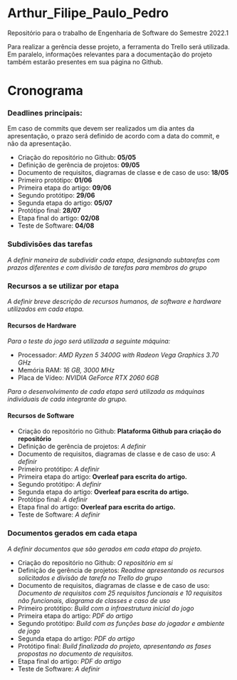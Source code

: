 # Arthur_Filipe_Paulo_Pedro

Repositório para o trabalho de Engenharia de Software do Semestre 2022.1


Para realizar a gerência desse projeto, a ferramenta do Trello será utilizada. Em paralelo, informações relevantes para a documentação do projeto também estarão presentes em sua página no Github.
# Cronograma

### Deadlines principais:
Em caso de commits que devem ser realizados um dia antes da apresentação, o prazo será definido de acordo com a data do commit, e não da apresentação.

* Criação do repositório no Github: **05/05**
* Definição de gerência de projetos: **09/05**
* Documento de requisitos, diagramas de classe e de caso de uso: **18/05**
* Primeiro protótipo: **01/06**
* Primeira etapa do artigo: **09/06**
* Segundo protótipo: **29/06**
* Segunda etapa do artigo: **05/07**
* Protótipo final: **28/07**
* Etapa final do artigo: **02/08**
* Teste de Software: **04/08**

### Subdivisões das tarefas
*A definir maneira de subdividir cada etapa, designando subtarefas com prazos diferentes e com divisão de tarefas para membros do grupo*

### Recursos a se utilizar por etapa
*A definir breve descrição de recursos humanos, de software e hardware utilizados em cada etapa.*

#### Recursos de Hardware
*Para o teste do jogo será utilizada a seguinte máquina:*

* Processador: *AMD Ryzen 5 3400G with Radeon Vega Graphics 3.70 GHz*
* Memória RAM: *16 GB, 3000 MHz*
* Placa de Vídeo: *NVIDIA GeForce RTX 2060 6GB*

*Para o desenvolvimento de cada etapa será utilizada as máquinas individuais de cada integrante do grupo.*

#### Recursos de Software

* Criação do repositório no Github: **Plataforma Github para criação do repositório**
* Definição de gerência de projetos: *A definir*
* Documento de requisitos, diagramas de classe e de caso de uso: *A definir*
* Primeiro protótipo: *A definir*
* Primeira etapa do artigo: **Overleaf para escrita do artigo.**
* Segundo protótipo: *A definir*
* Segunda etapa do artigo: **Overleaf para escrita do artigo.**
* Protótipo final: *A definir*
* Etapa final do artigo: **Overleaf para escrita do artigo.**
* Teste de Software: *A definir*

### Documentos gerados em cada etapa

*A definir documentos que são gerados em cada etapa do projeto.*
* Criação do repositório no Github: *O repositório em si*
* Definição de gerência de projetos: *Readme apresentando os recursos solicitados e divisão de tarefa no Trello do grupo*
* Documento de requisitos, diagramas de classe e de caso de uso: *Documento de requisitos com 25 requisitos funcionais e 10 requisitos não funcionais, diagrama de classes e caso de uso*
* Primeiro protótipo: *Build com a infraestrutura inicial do jogo*
* Primeira etapa do artigo: *PDF do artigo*
* Segundo protótipo: *Build com as funções base do jogador e ambiente de jogo*
* Segunda etapa do artigo: *PDF do artigo*
* Protótipo final: *Build finalizada do projeto, apresentando as fases propostas no documento de requisitos.*
* Etapa final do artigo: *PDF do artigo*
* Teste de Software: *A definir*
